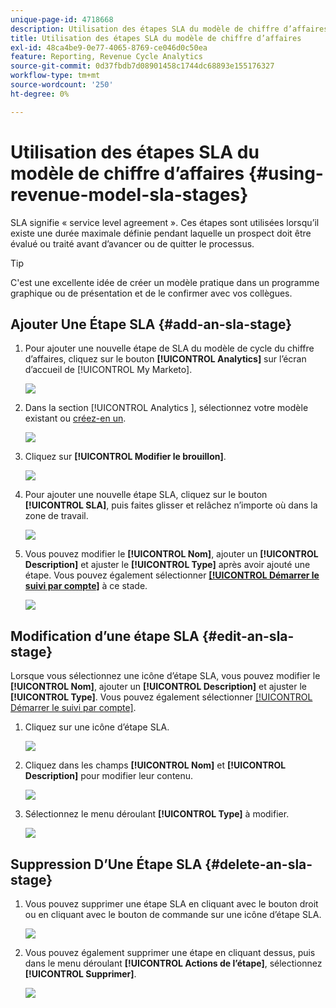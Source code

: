 ```yaml
---
unique-page-id: 4718668
description: Utilisation des étapes SLA du modèle de chiffre d’affaires - Documents Marketo - Documentation du produit
title: Utilisation des étapes SLA du modèle de chiffre d’affaires
exl-id: 48ca4be9-0e77-4065-8769-ce046d0c50ea
feature: Reporting, Revenue Cycle Analytics
source-git-commit: 0d37fbdb7d08901458c1744dc68893e155176327
workflow-type: tm+mt
source-wordcount: '250'
ht-degree: 0%

---
```


# Utilisation des étapes SLA du modèle de chiffre d’affaires {#using-revenue-model-sla-stages}

SLA signifie « service level agreement ». Ces étapes sont utilisées lorsqu’il existe une durée maximale définie pendant laquelle un prospect doit être évalué ou traité avant d’avancer ou de quitter le processus.

>[!TIP]
>
>C&#39;est une excellente idée de créer un modèle pratique dans un programme graphique ou de présentation et de le confirmer avec vos collègues.

## Ajouter Une Étape SLA {#add-an-sla-stage}

1. Pour ajouter une nouvelle étape de SLA du modèle de cycle du chiffre d’affaires, cliquez sur le bouton **[!UICONTROL Analytics]** sur l’écran d’accueil de [!UICONTROL My Marketo].

   ![](assets/image2015-4-27-11-3a54-3a41.png)

1. Dans la section [!UICONTROL  Analytics ], sélectionnez votre modèle existant ou [créez-en un](/help/marketo/product-docs/reporting/revenue-cycle-analytics/revenue-cycle-models/create-a-new-revenue-model.md).

   ![](assets/image2015-4-27-15-3a6-3a30.png)

1. Cliquez sur **[!UICONTROL Modifier le brouillon]**.

   ![](assets/image2015-4-27-12-3a10-3a49.png)

1. Pour ajouter une nouvelle étape SLA, cliquez sur le bouton **[!UICONTROL SLA]**, puis faites glisser et relâchez n’importe où dans la zone de travail.

   ![](assets/image2015-4-27-15-3a32-3a10.png)

1. Vous pouvez modifier le **[!UICONTROL Nom]**, ajouter un **[!UICONTROL Description]** et ajuster le **[!UICONTROL Type]** après avoir ajouté une étape. Vous pouvez également sélectionner **[[!UICONTROL Démarrer le suivi par compte]](/help/marketo/product-docs/reporting/revenue-cycle-analytics/revenue-cycle-models/start-tracking-by-account-in-the-revenue-modeler.md)** à ce stade.

   ![](assets/image2015-4-27-17-3a0-3a39.png)

## Modification d’une étape SLA {#edit-an-sla-stage}

Lorsque vous sélectionnez une icône d’étape SLA, vous pouvez modifier le **[!UICONTROL Nom]**, ajouter un **[!UICONTROL Description]** et ajuster le **[!UICONTROL Type]**. Vous pouvez également sélectionner [[!UICONTROL Démarrer le suivi par compte]](/help/marketo/product-docs/reporting/revenue-cycle-analytics/revenue-cycle-models/start-tracking-by-account-in-the-revenue-modeler.md).

1. Cliquez sur une icône d’étape SLA.

   ![](assets/image2015-4-27-15-3a45-3a25.png)

1. Cliquez dans les champs **[!UICONTROL Nom]** et **[!UICONTROL Description]** pour modifier leur contenu.

   ![](assets/image2015-4-27-15-3a48-3a37.png)

1. Sélectionnez le menu déroulant **[!UICONTROL Type]** à modifier.

   ![](assets/image2015-4-27-15-3a51-3a27.png)

## Suppression D’Une Étape SLA {#delete-an-sla-stage}

1. Vous pouvez supprimer une étape SLA en cliquant avec le bouton droit ou en cliquant avec le bouton de commande sur une icône d’étape SLA.

   ![](assets/image2015-4-27-16-3a2-3a47.png)

1. Vous pouvez également supprimer une étape en cliquant dessus, puis dans le menu déroulant **[!UICONTROL Actions de l’étape]**, sélectionnez **[!UICONTROL Supprimer]**.

   ![](assets/image2015-4-27-17-3a20-3a41.png)
